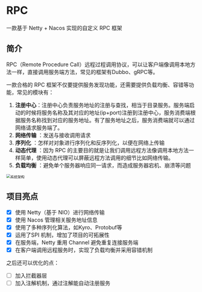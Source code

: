 # RPC

一款基于 Netty + Nacos 实现的自定义 RPC 框架

## 简介

RPC（Remote Procedure Call）远程过程调用协议，可以让客户端像调用本地方法一样，直接调用服务端方法，常见的框架有Dubbo、gRPC等。

一款合格的 RPC 框架不仅要提供服务发现功能，还需要提供负载均衡、容错等功能，常见的模块有：

1. **注册中心**：注册中心负责服务地址的注册与查找，相当于目录服务。服务端启动的时候将服务名称及其对应的地址(ip+port)注册到注册中心，服务消费端根据服务名称找到对应的服务地址。有了服务地址之后，服务消费端就可以通过网络请求服务端了。
2. **网络传输** ：发送与接收调用请求
3. **序列化** ：怎样对对象进行序列化和反序列化，以便在网络上传输
4. **动态代理** ：因为 RPC 的主要目的就是让我们调用远程方法像调用本地方法一样简单，使用动态代理可以屏蔽远程方法调用的细节比如网络传输。
5. **负载均衡** ：避免单个服务器响应同一请求，而造成服务器宕机、崩溃等问题

<img src="D:\Project\项目\rpc\RPC\assets\architecture.png" alt="系统架构" style="zoom:67%;" />

## 项目亮点

- [x] 使用 Netty（基于 NIO）进行网络传输
- [x] 使用 Nacos 管理相关服务地址信息
- [x] 使用了多种序列化算法，如Kyro、Protobuf等
- [x] 运用了SPI 机制，增加了项目的可拓展性
- [x] 在服务端，Netty 重用 Channel 避免重复连接服务端
- [x] 在客户端调用远程服务时，实现了负载均衡并采用容错机制

之后还可以优化的点：

- [ ] 加入拦截器层
- [ ] 加入注解机制，通过注解能自动注册服务
